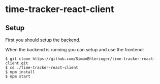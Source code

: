 # time-tracker-react-client

## Setup

First you should setup the [backend](https://github.com/SimonEhleringer/TimeTrackerApi).

When the backend is running you can setup and use the frontend:

```
$ git clone https://github.com/SimonEhleringer/time-tracker-react-client.git
$ cd ./time-tracker-react-client
$ npm install
$ npm start

```
